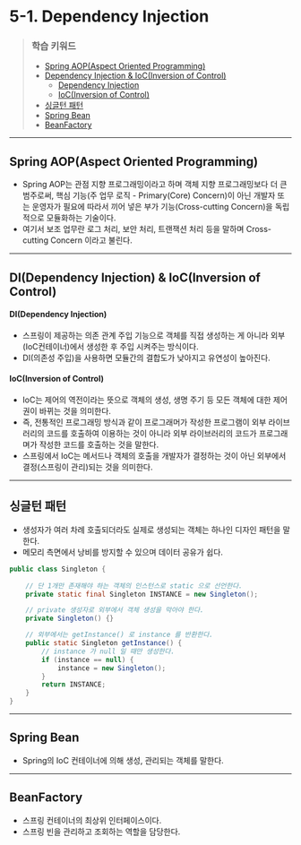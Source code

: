 # 5-1. Dependency Injection

> ### 학습 키워드
>
> * [Spring AOP(Aspect Oriented Programming)](5-1.-dependency-injection.md#spring-aop-aspect-oriented-programming)
> * [Dependency Injection](5-1.-dependency-injection.md#dependency-injection)[ & IoC(Inversion of Control)](5-1.-dependency-injection.md#di-dependency-injection-and-ioc-inversion-of-control)
>   * [Dependency Injection](5-1.-dependency-injection.md#dependency-injection)
>   * [IoC(Inversion of Control)](5-1.-dependency-injection.md#inversion-of-control)
> * [싱글턴 패턴](5-1.-dependency-injection.md#undefined-1)
> * [Spring Bean](5-1.-dependency-injection.md#spring-bean)
> * [BeanFactory](5-1.-dependency-injection.md#beanfactory)

***

## Spring AOP(Aspect Oriented Programming)

* Spring AOP는 관점 지향 프로그래밍이라고 하며 객체 지향 프로그래밍보다 더 큰 범주로써, 핵심 기능(주 업무 로직 - Primary(Core) Concern)이 아닌 개발자 또는 운영자가 필요에 따라서 끼어 넣은 부가 기능(Cross-cutting Concern)을 독립적으로 모듈화하는 기술이다.
* 여기서 보조 업무란 로그 처리, 보안 처리, 트랜잭션 처리 등을 말하며 Cross-cutting Concern 이라고 불린다.

***

## DI(Dependency Injection) & IoC(Inversion of Control)

#### DI(Dependency Injection)

* 스프링이 제공하는 의존 관계 주입 기능으로 객체를 직접 생성하는 게 아니라 외부(IoC컨테이너)에서 생성한 후 주입 시켜주는 방식이다.
* DI(의존성 주입)을 사용하면 모듈간의 결합도가 낮아지고 유연성이 높아진다.

#### IoC(Inversion of Control)

* IoC는 제어의 역전이라는 뜻으로 객체의 생성, 생명 주기 등 모든 객체에 대한 제어권이 바뀌는 것을 의미한다.
* 즉, 전통적인 프로그래밍 방식과 같이 프로그래머가 작성한 프로그램이 외부 라이브러리의 코드를 호출하여 이용하는 것이 아니라 외부 라이브러리의 코드가 프로그래며가 작성한 코드를 호출하는 것을 말한다.
* 스프링에서 IoC는 메서드나 객체의 호출을 개발자가 결정하는 것이 아닌 외부에서 결정(스프링이 관리)되는 것을 의미한다.

***

## 싱글턴 패턴

* 생성자가 여러 차례 호출되더라도 실제로 생성되는 객체는 하나인 디자인 패턴을 말한다.
* 메모리 측면에서 낭비를 방지할 수 있으며 데이터 공유가 쉽다.

```java
public class Singleton {
    
    // 단 1개만 존재해야 하는 객체의 인스턴스로 static 으로 선언한다.
    private static final Singleton INSTANCE = new Singleton();

    // private 생성자로 외부에서 객체 생성을 막아야 한다.
    private Singleton() {}

    // 외부에서는 getInstance() 로 instance 를 반환한다.
    public static Singleton getInstance() {
        // instance 가 null 일 때만 생성한다.
        if (instance == null) {
            instance = new Singleton();
        }
        return INSTANCE;
    }
}
```

***

## Spring Bean

* Spring의 IoC 컨테이너에 의해 생성, 관리되는 객체를 말한다.

***

## BeanFactory

* 스프링 컨테이너의 최상위 인터페이스이다.
* 스프링 빈을 관리하고 조회하는 역할을 담당한다.
